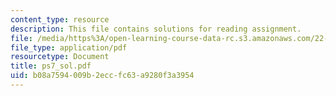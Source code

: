 ```yaml
---
content_type: resource
description: This file contains solutions for reading assignment.
file: /media/https%3A/open-learning-course-data-rc.s3.amazonaws.com/22-38-probability-and-its-applications-to-reliability-quality-control-and-risk-assessment-fall-2005/b08a7594009b2eccfc63a9280f3a3954_ps7_sol.pdf
file_type: application/pdf
resourcetype: Document
title: ps7_sol.pdf
uid: b08a7594-009b-2ecc-fc63-a9280f3a3954
---
```

